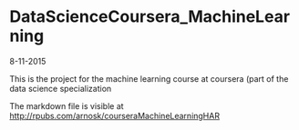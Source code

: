 # DataScienceCoursera_MachineLearning

8-11-2015

This is the project for the machine learning course at coursera (part of the data science specialization

The markdown file is visible at <http://rpubs.com/arnosk/courseraMachineLearningHAR>
